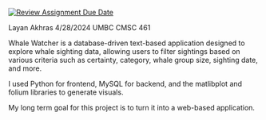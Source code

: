[![Review Assignment Due Date](https://classroom.github.com/assets/deadline-readme-button-24ddc0f5d75046c5622901739e7c5dd533143b0c8e959d652212380cedb1ea36.svg)](https://classroom.github.com/a/XJErSDDc)

Layan Akhras
4/28/2024
UMBC CMSC 461

Whale Watcher is a database-driven text-based application designed to explore whale sighting data, 
allowing users to filter sightings based on various criteria such as certainty, category, 
whale group size, sighting date, and more.

I used Python for frontend, MySQL for backend, and the matlibplot and folium libraries to generate visuals.

My long term goal for this project is to turn it into a web-based application.
